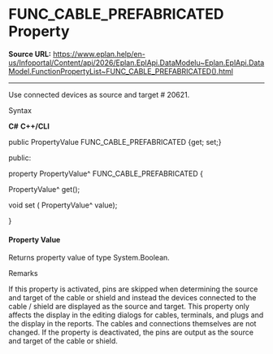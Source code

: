 # FUNC_CABLE_PREFABRICATED Property

**Source URL:** https://www.eplan.help/en-us/Infoportal/Content/api/2026/Eplan.EplApi.DataModelu~Eplan.EplApi.DataModel.FunctionPropertyList~FUNC_CABLE_PREFABRICATED().html

---

Use connected devices as source and target # 20621.

Syntax

**C#**
**C++/CLI**


public PropertyValue FUNC_CABLE_PREFABRICATED {get; set;}

public:

property PropertyValue^ FUNC_CABLE_PREFABRICATED {

   PropertyValue^ get();

   void set (    PropertyValue^ value);

}


#### Property Value

Returns property value of type System.Boolean.

Remarks

If this property is activated, pins are skipped when determining the source and target of the cable or shield and instead the devices connected to the cable / shield are displayed as the source and target. This property only affects the display in the editing dialogs for cables, terminals, and plugs and the display in the reports. The cables and connections themselves are not changed. If the property is deactivated, the pins are output as the source and target of the cable or shield.
